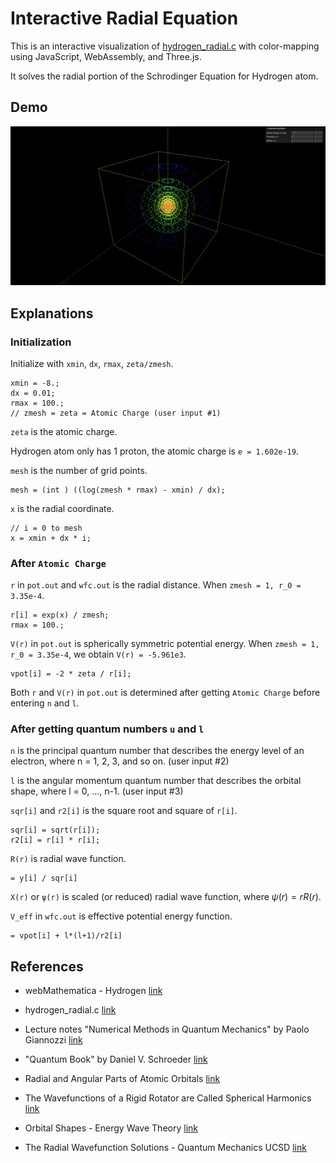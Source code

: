 # Interactive Radial Equation

This is an interactive visualization of
[hydrogen_radial.c](https://www.fisica.uniud.it/~giannozz/Didattica/MQ/Software/C/hydrogen_radial.c) with color-mapping using JavaScript, WebAssembly, and Three.js.

It solves the radial portion of the Schrodinger Equation for Hydrogen atom.

## Demo

![Demo](results/screenshot.png)

## Explanations

### Initialization
Initialize with `xmin`, `dx`, `rmax`, `zeta/zmesh`.

    xmin = -8.;
    dx = 0.01;
    rmax = 100.;
    // zmesh = zeta = Atomic Charge (user input #1)

`zeta` is the atomic charge.

Hydrogen atom only has 1 proton, the atomic charge is `e = 1.602e-19`.

`mesh` is the number of grid points.

    mesh = (int ) ((log(zmesh * rmax) - xmin) / dx);

`x` is the radial coordinate.

    // i = 0 to mesh
    x = xmin + dx * i;


### After `Atomic Charge`
`r` in `pot.out` and `wfc.out` is the radial distance. When `zmesh = 1, r_0 = 3.35e-4`.

    r[i] = exp(x) / zmesh;
    rmax = 100.;

`V(r)` in `pot.out` is spherically symmetric potential energy. When `zmesh = 1, r_0 = 3.35e-4`, we obtain `V(r) = -5.961e3`.

    vpot[i] = -2 * zeta / r[i];

Both `r` and `V(r)` in `pot.out` is determined after getting `Atomic Charge` before entering `n` and `l`.

### After getting quantum numbers `u` and `l`
`n` is the principal quantum number that describes the energy level of an electron, where n = 1, 2, 3, and so on. (user input #2)

`l` is the angular momentum quantum number that describes the orbital shape, where l = 0, ..., n-1. (user input #3)

`sqr[i]` and `r2[i]` is the square root and square of `r[i]`.
    
    sqr[i] = sqrt(r[i]);
    r2[i] = r[i] * r[i];

`R(r)` is radial wave function.
 
    = y[i] / sqr[i]


`X(r)` or `ψ(r)` is scaled (or reduced) radial wave function, where $ψ(r) = r R(r)$.

`V_eff` in `wfc.out` is effective potential energy function.

    = vpot[i] + l*(l+1)/r2[i]

## References

- webMathematica - Hydrogen [link](https://library.wolfram.com/webMathematica/Physics/Hydrogen.jsp)

- hydrogen_radial.c [link](https://www.fisica.uniud.it/~giannozz/Didattica/MQ/Software/C/hydrogen_radial.c)

- Lecture notes "Numerical Methods in Quantum Mechanics" by Paolo Giannozzi [link](https://www.fisica.uniud.it/~giannozz/Corsi/MQ/LectureNotes/mq.pdf)

- "Quantum Book" by Daniel V. Schroeder [link](https://physics.weber.edu/schroeder/quantum/QuantumBook.pdf)

- Radial and Angular Parts of Atomic Orbitals [link](https://chem.libretexts.org/Bookshelves/Physical_and_Theoretical_Chemistry_Textbook_Maps/Supplemental_Modules_(Physical_and_Theoretical_Chemistry)/Quantum_Mechanics/10%3A_Multi-electron_Atoms/Radial_and_Angular_Parts_of_Atomic_Orbitals)

- The Wavefunctions of a Rigid Rotator are Called Spherical Harmonics [link](https://chem.libretexts.org/Courses/Pacific_Union_College/Quantum_Chemistry/06%3A_The_Hydrogen_Atom/6.02%3A_The_Wavefunctions_of_a_Rigid_Rotator_are_Called_Spherical_Harmonics)

- Orbital Shapes - Energy Wave Theory [link](https://energywavetheory.com/atoms/orbital-shapes/)

- The Radial Wavefunction Solutions - Quantum Mechanics UCSD [link](https://quantummechanics.ucsd.edu/ph130a/130_notes/node233.html)